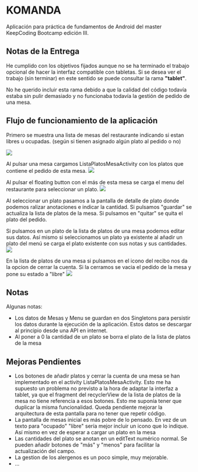 # KOMANDA
Aplicación para práctica de fundamentos de Android del master KeepCoding Bootcamp edición III.

## Notas de la Entrega

He cumplido con los objetivos fijados aunque no se ha terminado el trabajo opcional de hacer la interfaz compatible con tabletas. Si se desea ver el trabajo (sin terminar) en este sentido se puede consultar la rama **"tablet"**.

No he querido incluir esta rama debido a que la calidad del código todavía estaba sin pulir demasiado y no funcionaba todavía la gestión de pedido de una mesa.

## Flujo de funcionamiento de la aplicación

Primero se muestra una lista de mesas del restaurante indicando si estan libres u ocupadas. (según si tienen asignado algún plato al pedido o no)

![](https://dl.dropboxusercontent.com/s/j9jpyjhxg9nohvp/2016-12-11%20at%2019.55.png)

Al pulsar una mesa cargamos ListaPlatosMesaActivity con los platos que contiene el pedido de esta mesa.
![](https://dl.dropboxusercontent.com/s/w7h5gkfp71ttnkv/2016-12-11%20at%2019.56.png)



Al pulsar el floating button con el más de esta mesa se carga el menu del restaurante para seleccionar un plato.
![](https://dl.dropboxusercontent.com/s/73awfgp6jifj1tv/2016-12-11%20at%2019.57.png)

Al seleccionar un plato pasamos a la pantalla de detalle de plato donde podemos ralizar anotaciones e indicar la cantidad. Si pulsamos "guardar" se actualiza la lista de platos de la mesa. Si pulsamos en "quitar" se quita el plato del pedido.

Si pulsamos en un plato de la lista de platos de una mesa podemos editar sus datos. Así mismo si seleccionamos un plato ya existente al añadir un plato del menú se carga el plato existente con sus notas y sus cantidades.
![](https://dl.dropboxusercontent.com/s/73awfgp6jifj1tv/2016-12-11%20at%2019.57.png)



En la lista de platos de una mesa si pulsamos en el icono del recibo nos da la opcion de cerrar la cuenta. Si la cerramos se vacia el pedido de la mesa y pone su estado a "libre"
![](https://dl.dropboxusercontent.com/s/b18v53m9twoasp2/2016-12-11%20at%2020.00.png)


## Notas
Algunas notas:
- Los datos de Mesas y Menu se guardan en dos Singletons para persistir los datos durante la ejecución de la aplicación. Estos datos se descargar al principio desde una API en internet.
- Al poner a 0 la cantidad de un plato se borra el plato de la lista de platos de la mesa


## Mejoras Pendientes
- Los botones de añadir platos y cerrar la cuenta de una mesa se han implementado en el activity ListaPlatosMesaActivity. Esto me ha supuesto un problema no previsto a la hora de adaptar la interfaz a tablet, ya que el fragment del recyclerView de la lista de platos de la mesa no tiene referencia a esos botones. Esto me suponía tener que duplicar la misma funcionalidad. Queda pendiente mejorar la arquitectura de esta pantalla para no tener que repetir código.
- La pantalla de mesas inicial es más pobre de lo pensado. En vez de un texto para "ocupado" "libre" sería mejor incluir un icono que lo indique. Así mismo en vez de esperar a cargar un plato en la mesa
- Las cantidades del plato se anotan en un editText numérico normal. Se pueden añadir botones de "más" y "menos" para facilitar la actualización del campo.
- La gestion de los alergenos es un poco simple, muy mejorable.
- ...



